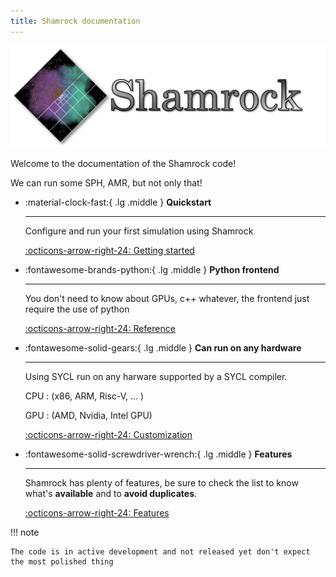 ```yaml
---
title: Shamrock documentation
---
```

<style>
  .md-typeset h1,
  .md-content__button {
    display: none;
  }
</style>

![The Rust Logo](assets/no_background_nocolor.png)

Welcome to the documentation of the Shamrock code!

We can run some SPH, AMR, but not only that!

<div class="grid cards" markdown>

-   :material-clock-fast:{ .lg .middle } __Quickstart__

    ---

    Configure and run your first simulation using Shamrock

    [:octicons-arrow-right-24: Getting started](./usermanual/quickstart.md)

-   :fontawesome-brands-python:{ .lg .middle } __Python frontend__

    ---

    You don't need to know about GPUs, c++ whatever, the frontend just require the use of python

    [:octicons-arrow-right-24: Reference](#)

-   :fontawesome-solid-gears:{ .lg .middle } __Can run on any hardware__

    ---

    Using SYCL run on any harware supported by a SYCL compiler.

    CPU : (x86, ARM, Risc-V, ... )

    GPU : (AMD, Nvidia, Intel GPU)

    [:octicons-arrow-right-24: Customization](#)

-   :fontawesome-solid-screwdriver-wrench:{ .lg .middle } __Features__

    ---

    Shamrock has plenty of features, be sure to check the list to know what's **available** and to **avoid duplicates**.

    [:octicons-arrow-right-24: Features](./features.md)

</div>


!!! note

    The code is in active development and not released yet don't expect the most polished thing
